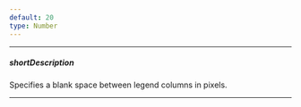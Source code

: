 ```yaml
---
default: 20
type: Number
---
```

---
##### shortDescription
Specifies a blank space between legend columns in pixels.

---
